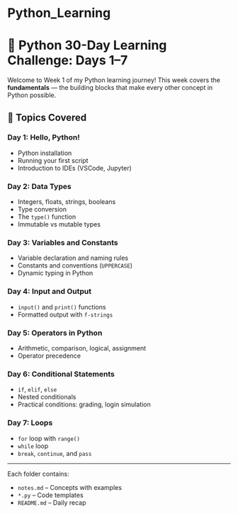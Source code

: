 # Python_Learning

# 📅 Python 30-Day Learning Challenge: Days 1–7

Welcome to Week 1 of my Python learning journey! This week covers the **fundamentals** — the building blocks that make every other concept in Python possible.


## 📌 Topics Covered

### Day 1: Hello, Python!
- Python installation
- Running your first script
- Introduction to IDEs (VSCode, Jupyter)

### Day 2: Data Types
- Integers, floats, strings, booleans
- Type conversion
- The `type()` function
- Immutable vs mutable types

### Day 3: Variables and Constants
- Variable declaration and naming rules
- Constants and conventions (`UPPERCASE`)
- Dynamic typing in Python

### Day 4: Input and Output
- `input()` and `print()` functions
- Formatted output with `f-strings`

### Day 5: Operators in Python
- Arithmetic, comparison, logical, assignment
- Operator precedence

### Day 6: Conditional Statements
- `if`, `elif`, `else`
- Nested conditionals
- Practical conditions: grading, login simulation

### Day 7: Loops
- `for` loop with `range()`
- `while` loop
- `break`, `continue`, and `pass`

---

Each folder contains:
-  `notes.md` – Concepts with examples
-  `*.py` – Code templates
-  `README.md` – Daily recap